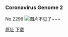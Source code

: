 ### Coronavirus Genome 2
No.2299
![图片不见了~~~](https://imgs.xkcd.com/comics/coronavirus_genome_2.png)

[原址](https://xkcd.com//2299) [下载](https://imgs.xkcd.com/comics/coronavirus_genome_2.png)

